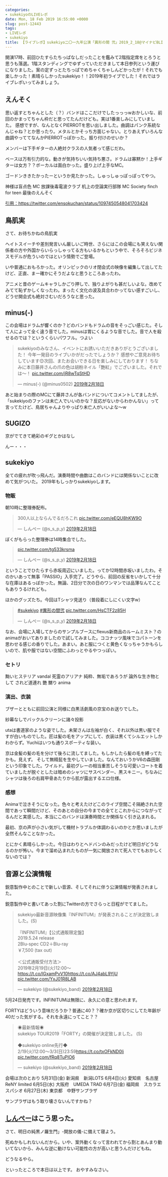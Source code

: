 ```yaml
---
categories:
- sukekiyoのLIVEレポ
date: Mon, 18 Feb 2019 16:55:00 +0000
slug: post-12443
tags:
- LIVEレポ
- sukekiyo
title: 【ライブレポ】sukekiyo二〇一九年公演「異形の間 弐」2019_2_18@マイナビBLITZ赤坂
---
```


開演17時、前回ひたすらたちっぱなしだったことを鑑みて2階指定席をとろうと思うも落選。1階スタンディングでゆずっていただきまして本日参列という運びになりました。案の定ずっとたちっぱでめちゃくちゃしんどかったが！それでも楽しかった！素晴らしかったsukekiyo！！2019年初ライブでした！それではライブレポいってみましょう。

<!--more-->
 
<h2>えんそく</h2>
思い返すとちゃんとした（？）バンドはここだけでしたっっっwおかしいな、前回のかまってちゃん枠だと思ってたんだけども。実は1番楽しみにしていました。
感想ですが、なんとなくPIERROTを思い出しました。曲調はパンク系統なんじゃね？とか思ったり。メタルとかそっち方面じゃない。とりあえずいろんな曲調やっててなんかPIERROTっぽかった。振り付けのせいか？

メンバーは下手ギターの人絶対クラスの人気者って感じだわ。

ベースは万有引力的な。動きが気持ちいい気持ち悪さ。ドラムは寡黙か！上手ギターは女方？？ボーカルは面白かった。盛り上げ上手なMC。

ゴードンききたかったーというか見たかった。しゅっしゅっぽっぽってやつ。

神様は盲点色
MC
放課後毒電波クラブ
机上の空論実行部隊
MC
Society finch for teen
最後のえんそく

<a href="https://twitter.com/ensokuchan/status/1097450548041703424">引用：https://twitter.com/ensokuchan/status/1097450548041703424</a>

<h2>鳥肌実</h2>
さて、お待ちかねの鳥肌実

ヘイトスイーチや差別発言いん厳しいご時世、さらにはこの会場にも笑えない関係者の方や外国からいらっしゃってる方もいるかもという中で、そろそろビジネスモデルが危ういのではという情勢でご登場。

いや普通におもろかった。オリンピックのリオ閉会式の映像を編集して出してたけど、正直、まー確かにそうだよなと思うところあったわ。

アニメと昔のゲームキャラしかごり押しで、独りよがりも甚だしいよな。改めてみてて恥ずかしくなったわ。まったく文化の波及具合わかってない感すごいし、どうせ開会式も絶対さむいだろうなと思った。

<h2>minus(-)</h2>
この会場はドラムが響くのか？どのバンドもドラムの音をそっごい感じた。そして人によって全く違う音でした。minusは胃にくるような音でした。音で人を殺せるのでは？というくらいパワフル。つよい

<blockquote class="twitter-tweet" data-lang="ja"><p lang="ja" dir="ltr">sukekiyoのみなさん、イベントにお誘いいただきありがとうございました！  今年一発目のライブいかがだったでしょうか？  感想やご意見お待ちしています&#x1f60a;次回、またお会いできる日を楽しみにしております！  ちなみに本日藤井さんの爪の色は胡粉ネイル「艶紅」でございました。それでは〜！ <a href="https://t.co/jR8wTqStHD">pic.twitter.com/jR8wTqStHD</a></p>&mdash; minus(-) (@minus0502) <a href="https://twitter.com/minus0502/status/1097506319873892352?ref_src=twsrc%5Etfw">2019年2月18日</a></blockquote>
<script async src="https://platform.twitter.com/widgets.js" charset="utf-8"></script>

あと始まりの際のMCにて藤井さんが各バンドについてコメントしてましたが、「sukekiyoのファンは未亡人でいいのかな？反応がないからわかんない」って言ってたけど、鳥居ちゃんよりやっぱり未亡人がいいよな〜w

<h2>SUGIZO</h2>
京がでてきて絶彩のギグとかはなし

んー・・・

<h2>sukekiyo</h2>
全ての疲れが吹っ飛んだ。演奏時間や曲数はこのバンドには関係ないことに改めて気がついた。
2019年もしっかりsukekiyoします。

<h3>物販</h3>
朝10時に整理券配布。

<blockquote class="twitter-tweet" data-lang="ja"><p lang="ja" dir="ltr">300人以上ならんでるだろこれ <a href="https://t.co/eEQU8hKW9O">pic.twitter.com/eEQU8hKW9O</a></p>&mdash; しんぺー (@s_s_p_y) <a href="https://twitter.com/s_s_p_y/status/1097299435946618880?ref_src=twsrc%5Etfw">2019年2月18日</a></blockquote>
<script async src="https://platform.twitter.com/widgets.js" charset="utf-8"></script>

ぼくがもらった整理券は14時集合でした。
<blockquote class="twitter-tweet" data-lang="ja"><p lang="und" dir="ltr"><a href="https://t.co/tg533krsma">pic.twitter.com/tg533krsma</a></p>&mdash; しんぺー (@s_s_p_y) <a href="https://twitter.com/s_s_p_y/status/1097308723561680896?ref_src=twsrc%5Etfw">2019年2月18日</a></blockquote>
<script async src="https://platform.twitter.com/widgets.js" charset="utf-8"></script>

ということでひたらすら赤坂周辺にいました。ってか12時間赤坂いましたわ。そのかいあって無事「PASSIO」入手完了。どうやら、前回の反省をいかして十分な在庫はあるっぽかった。無論、2日分で次の日のワンマンでは品薄なんてこともありうるけれども。

ほかのグッズたち。今回はTシャツ見送り（普段着にしにくい文字w）
<blockquote class="twitter-tweet" data-lang="ja"><p lang="und" dir="ltr"><a href="https://twitter.com/hashtag/sukekiyo?src=hash&amp;ref_src=twsrc%5Etfw">#sukekiyo</a> <a href="https://twitter.com/hashtag/%E7%95%B0%E5%BD%A2%E3%81%AE%E9%96%93%E5%BC%90?src=hash&amp;ref_src=twsrc%5Etfw">#異形の間弐</a> <a href="https://t.co/HsCTF2z85H">pic.twitter.com/HsCTF2z85H</a></p>&mdash; しんぺー (@s_s_p_y) <a href="https://twitter.com/s_s_p_y/status/1097404635554340864?ref_src=twsrc%5Etfw">2019年2月18日</a></blockquote>
<script async src="https://platform.twitter.com/widgets.js" charset="utf-8"></script>

なお、会場に入場してからのサンプルブースにflexus新商品のルームミスト？のanimaがおいてありましたので試してみました。ココナッツ風味でコパトーンを思わせる感じの香りでした。あまい。あと服につくと黄色くなっちゃうかもらしいので、肌や服ではない空間にふわっとやるやつっぽい。

<h3>セトリ</h3>
黝いヒステリア
vandal
死霊のアリアナ
純粋、無垢であろうが
論外な生き物として
されど道連れ
艷
嬲り
anima

<h3>演出、衣装</h3>
ブザーとともに前回公演と同様に白黒活劇風の京宝のお送りでした。

紗幕なしでバックルクリーンに諸々投影

utaは書道家のような姿でした。未架さんは左袖が白く、それ以外は黒い服でそすが白いものでした。匠は髪の毛をアップにして、衣装は黒くてシルエットしかわからず。Yuchiはいつも通りスポーティな装い。

京は金髪の髪の毛を分けて後ろに流してました。もしかしたら髪の毛を縛ってたかも。見えず。
そして無精髭を生やしていました。なんておいうかV6の森田剛という印象でした。ワイルド。最初グレーの相当重苦しそうな可愛いコートを着ていましたが脱ぐとしたは暗めのシャツにサスペンダー、黒スキニー。ちなみにシャツは後ろの右肩甲骨あたりから肌が露出するエロ仕様。

<h3>感想</h3>
Animaで泣きそうになった。色々と考えたけどこのライブ空間こそ隔絶された空間であって瞬間だけど、そのあとの自分の今までの全てとこれからにつながってるんだと実感した。本当にこのバンドは演奏時間とか関係なく引き込まれる。

最初、京の声が小さい気がして機材トラブルか体調わるいのかとか思いましたが全然そんなことなかった。

とにかく素晴らしかった。今日はわりとヘドバンのみだったけど明日がどうなるのかが怖い。今まで溜め込まれたものが一気に開放されて死人でてもおかしくないのでは？

<h2>音源と公演情報</h2>
鋭意製作中とのことで新しい音源、そしてそれに伴う公演情報が発表されました。

鋭意製作中と書いてあった割にTwitterの方でさらっと日程がでてました。
<blockquote class="twitter-tweet" data-lang="ja"><p lang="ja" dir="ltr">sukekiyo最新音源映像集『INFINITUM』が発表されることが決定致しました。(S)<br><br>『INFINITUM』【公式通販限定盤】<br>2019.5.24 release<br>2Blu-spec CD2＋Blu-ray<br>￥7,500 (tax out)<br><br>＜公式通販受付方法＞<br>2019年2月19日(火)12:00～<a href="https://t.co/lGxamPvV10">https://t.co/lGxamPvV10</a><a href="https://t.co/AJ4abL9YjU">https://t.co/AJ4abL9YjU</a> <a href="https://t.co/YxJ01R8LAB">pic.twitter.com/YxJ01R8LAB</a></p>&mdash; sukekiyo (@sukekiyo_band) <a href="https://twitter.com/sukekiyo_band/status/1097481446317527040?ref_src=twsrc%5Etfw">2019年2月18日</a></blockquote>
<script async src="https://platform.twitter.com/widgets.js" charset="utf-8"></script>

5月24日発売です。INFINITUMは無限に、永久にの意と思われます。

FORTYはどういう意味だろうか？普通に40？？確か京が区切りにしてた年齢が40だった気がする。それを永遠にってこと？？

<blockquote class="twitter-tweet" data-lang="ja"><p lang="ja" dir="ltr">◉最新情報◉<br>sukekiyo TOUR2019「FORTY」の開催が決定致しました。 (S)<br><br>◆sukekiyo online先行◆<br>2/19(火)12:00～3/3(日)23:59<a href="https://t.co/txOFkND0li">https://t.co/txOFkND0li</a> <a href="https://t.co/fRq8TuPIO6">pic.twitter.com/fRq8TuPIO6</a></p>&mdash; sukekiyo (@sukekiyo_band) <a href="https://twitter.com/sukekiyo_band/status/1097485085849210880?ref_src=twsrc%5Etfw">2019年2月18日</a></blockquote>
<script async src="https://platform.twitter.com/widgets.js" charset="utf-8"></script>

会場は次のとおり
5月31日(金)	新潟県　新潟LOTS
6月4日(火)	愛知県　名古屋ReNY limited
6月5日(水)	大阪府　UMEDA TRAD
6月7日(金)		福岡県　スカラエスパシオ
6月27日(木)	東京都　中野サンプラザ

サンプラザはもう取り壊さないんですかね？

<h2><a href="https://twitter.com/s_s_p_y">しんぺー</a>はこう思った。</h2>
さて、明日の純黒ノ羅生門」-開放の儀-に備えて寝よう。

死ぬかもしれないんだから。いや、案外動くなって言われてから割とあんまり動いてないから、みんな逆に動けない可能性の方が高いと思うんだけどもね。

どうなるやら。

といったところで本日は以上です。
おやすみなさい。